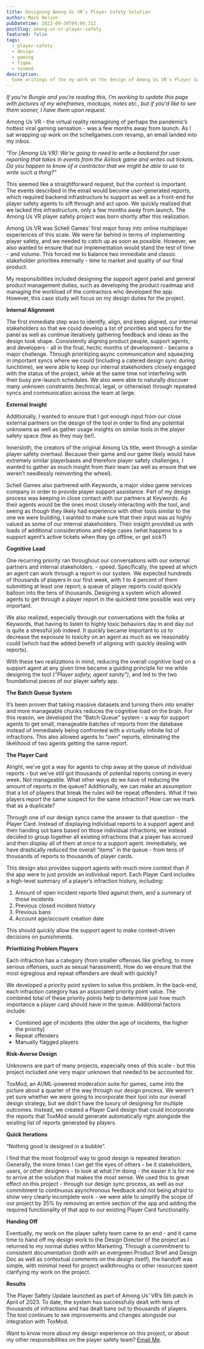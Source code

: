 ```yaml
---
title: Designing Among Us VR’s Player Safety Solution
author: Mack Nelson
pubDatetime: 2023-09-30T04:06:31Z
postSlug: among-us-vr-player-safety
featured: false
tags:
  - player-safety
  - design
  - gaming
  - figma
  - toxmod
description:
  Some writings of the my work on the design of Among Us VR's Player Safety Solution.
---
```


_If you're Bungie and you're reading this, I'm working to update this page with pictures of my wireframes, mockups, notes etc., but if you'd like to see them sooner, I have them upon request._

Among Us VR - the virtual reality reimagining of perhaps the pandemic’s hottest viral gaming sensation - was a few months away from launch. As I sat wrapping up work on the schellgames.com revamp, an email landed into my inbox.

_“For \[Among Us VR]: We're going to need to write a backend for user reporting that takes in events from the Airlock game and writes out tickets. Do you happen to know of a contractor that we might be able to use to write such a thing?”_

This seemed like a straightforward request, but the context is important. The events described in the email would become user-generated reports, which required backend infrastructure to support as well as a front-end for player safety agents to sift through and act upon. We quickly realized that we lacked this infrastructure, only a few months away from launch. The Among Us VR player safety project was born shortly after this realization.

Among Us VR was Schell Games’ first major foray into online multiplayer experiences of this scale. We were far behind in terms of implementing player safety, and we needed to catch up as soon as possible. However, we also wanted to ensure that our implementation would stand the test of time - and volume. This forced me to balance two immediate and classic stakeholder priorities internally - time to market and quality of our final product.

My responsibilities included designing the support agent panel and general product management duties, such as developing the product roadmap and managing the workload of the contractors who developed the app. However, this case study will focus on my design duties for the project.

**Internal Alignment**

The first immediate step was to identify, align, and keep aligned, our internal stakeholders so that we could develop a list of priorities and specs for the panel as well as continue iteratively gathering feedback and ideas as the design took shape. Consistently aligning product people, support agents, and developers - all in the final, hectic months of development - became a major challenge. Through prioritizing async communication and squeezing in important syncs where we could (including a catered design sync during lunchtime), we were able to keep our internal stakeholders closely engaged with the status of the project, while at the same time not interfering with their busy pre-launch schedules. We also were able to naturally discover many unknown constraints (technical, legal, or otherwise) through repeated syncs and communication across the team at large.

**External Insight**

Additionally, I wanted to ensure that I got enough input from our close external partners on the design of the tool in order to find any potential unknowns as well as gather usage insights on similar tools in the player safety space (few as they may be!).

Innersloth, the creators of the original Among Us title, went through a similar player safety overhaul. Because their game and our game likely would have extremely similar playerbases and therefore player safety challenges, I wanted to gather as much insight from their team (as well as ensure that we weren’t needlessly reinventing the wheel).

Schell Games also partnered with Keywords, a major video game services company in order to provide player support assistance. Part of my design process was keeping in close contact with our partners at Keywords. As their agents would be the ones most closely interacting with the tool, and seeing as though they likely had experience with other tools similar to the one we were building, I wanted to make sure that their input was as highly valued as some of our internal stakeholders. Their insight provided us with loads of additional considerations and edge cases (what happens to a support agent’s active tickets when they go offline, or get sick?)

**Cognitive Load**

One recurring priority ran throughout our conversations with our external partners and internal stakeholders. - speed. Specifically, the speed at which an agent can work through a report in our system. We expected hundreds of thousands of players in our first week, with 1 to 4 percent of them submitting at least one report; a queue of player reports could quickly balloon into the tens of thousands. Designing a system which allowed agents to get through a player report in the quickest time possible was very important.

We also realized, especially through our conversations with the folks at Keywords, that having to listen to highly toxic behaviors day in and day out is quite a stressful job indeed. It quickly became important to us to decrease the exposure to toxicity on an agent as much as we reasonably could (which had the added benefit of aligning with quickly dealing with reports).

With these two realizations in mind, reducing the overall cognitive load on a support agent at any given time became a guiding principle for me while designing the tool (_“Player safety, agent sanity”)_, and led to the two foundational pieces of our player safety app.

**The Batch Queue System**

It’s been proven that taking massive datasets and turning them into smaller and more manageable chunks reduces the cognitive load on the brain. For this reason, we developed the “Batch Queue” system - a way for support agents to get small, manageable batches of reports from the database instead of immediately being confronted with a virtually infinite list of infractions. This also allowed agents to “own” reports, eliminating the likelihood of two agents getting the same report.

**The Player Card**

Alright, we’ve got a way for agents to chip away at the queue of individual reports - but we’ve still got thousands of potential reports coming in every week. Not manageable. What other ways do we have of reducing the amount of reports in the queue? Additionally, we can make an assumption that a lot of players that break the rules will be repeat offenders. What if two players report the same suspect for the same infraction? How can we mark that as a duplicate?

Through one of our design syncs came the answer to that question - the Player Card. Instead of displaying individual reports to a support agent and then handing out bans based on those individual infractions, we instead decided to group together all existing infractions that a player has accrued and then display all of them at once to a support agent. Immediately, we have drastically reduced the overall “items” in the queue - from tens of thousands of reports to thousands of player cards.

This design also provides support agents with much more context than if the app were to just provide an individual report. Each Player Card includes a high-level summary of a player’s infraction history, including:

1. Amount of open incident reports filed against them, and a summary of those incidents
2. Previous closed incident history
3. Previous bans
4. Account age/account creation date

This should quickly allow the support agent to make context-driven decisions on punishments.

**Prioritizing Problem Players**

Each infraction has a category (from smaller offenses like griefing, to more serious offenses, such as sexual harassment). How do we ensure that the most egregious and repeat offenders are dealt with quickly?

We developed a priority point system to solve this problem. In the back-end, each infraction category has an associated priority point value. The combined total of these priority points help to determine just how much importance a player card should have in the queue. Additional factors include:

- Combined age of incidents (the older the age of incidents, the higher the priority)
- Repeat offenders
- Manually flagged players

**Risk-Averse Design**

Unknowns are part of many projects, especially ones of this scale - but this project included one very major unknown that needed to be accounted for.

ToxMod, an AI/ML-powered moderation suite for games, came into the picture about a quarter of the way through our design process. We weren’t yet sure whether we were going to incorporate their tool into our overall design strategy, but we didn’t have the luxury of designing for multiple outcomes. Instead, we created a Player Card design that could incorporate the reports that ToxMod would generate automatically right alongside the existing list of reports generated by players.

**Quick Iterations**

“Nothing good is designed in a bubble”.

I find that the most foolproof way to good design is repeated iteration. Generally, the more times I can get the eyes of others - be it stakeholders, users, or other designers - to look at what I’m doing - the easier it is for me to arrive at the solution that makes the most sense. We used this to great effect on this project - through our design sync process, as well as our commitment to continuous asynchronous feedback and not being afraid to show very clearly incomplete work - we were able to simplify the scope of our project by 35% by removing an entire section of the app and adding the required functionality of that app to our existing Player Card functionality.

**Handing Off**

Eventually, my work on the player safety team came to an end - and it came time to hand off my design work to the Design Director of the project as I returned to my normal duties within Marketing. Through a commitment to consistent documentation (both with an evergreen Product Brief and Design Doc as well as contextual comments on the design itself), the handoff was simple, with minimal need for project walkthroughs or other resources spent clarifying my work on the project.

**Results**

The Player Safety Update launched as part of Among Us’ VR’s 5th patch in April of 2023. To date, the system has successfully dealt with tens of thousands of infractions and has dealt bans out to thousands of players. The tool continues to see improvements and changes alongside our integration with ToxMod.

Want to know more about my design experience on this project, or about my other responsibilities on the player safety team? [Email Me](mailto:hi@macknelson.com).
